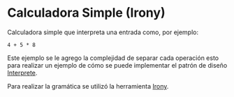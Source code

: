 # Calculadora Simple (Irony)

Calculadora simple que interpreta una entrada como, por ejemplo:

    4 + 5 * 8

Este ejemplo se le agrego la complejidad de separar cada operación esto para realizar un ejemplo de cómo se puede implementar el patrón de diseño [Interprete](https://es.wikipedia.org/wiki/Interpreter_(patrón_de_diseño)).

Para realizar la gramática se utilizó la herramienta [Irony](https://github.com/IronyProject/Irony).

